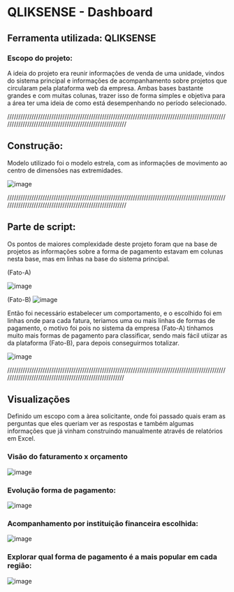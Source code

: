 # QLIKSENSE - Dashboard

## Ferramenta utilizada: QLIKSENSE

### Escopo do projeto:
A ideia do projeto era reunir informações de venda de uma unidade, vindos do sistema principal e informações de acompanhamento sobre projetos que circularam pela 
plataforma web da empresa. Ambas bases bastante grandes e com muitas colunas, trazer isso de forma simples e objetiva para a área ter uma ideia de como está 
desempenhando no período selecionado.

/////////////////////////////////////////////////////////////////////////////////////////////////////////////////////////////////////////////////////////

## Construção:
Modelo utilizado foi o modelo estrela, com as informações de movimento ao centro de dimensões nas extremidades.

![image](https://github.com/Ygorkelevra93/Projects/assets/121832957/c36470de-e10f-4e86-9033-f7f7578a73c1)



/////////////////////////////////////////////////////////////////////////////////////////////////////////////////////////////////////////////////////////

## Parte de script:

Os pontos de maiores complexidade deste projeto foram que na base de projetos as informações sobre a forma de pagamento estavam em colunas nesta base, 
mas em linhas na base do sistema principal.

(Fato-A)

![image](https://github.com/Ygorkelevra93/Projects/assets/121832957/a8bfa9f0-d420-4d5e-8884-19c807215212)


(Fato-B)
![image](https://github.com/Ygorkelevra93/Projects/assets/121832957/7813a91c-ca2d-48c9-b216-1540ee2d1038)

Então foi necessário estabelecer um comportamento, e o escolhido foi em linhas onde para cada fatura, teriamos uma ou mais linhas de formas de pagamento, 
o motivo foi pois no sistema da empresa (Fato-A) tínhamos muito mais formas de pagamento para classificar, sendo mais fácil utiizar as da plataforma 
(Fato-B), para depois conseguirmos totalizar. 

![image](https://github.com/Ygorkelevra93/Projects/assets/121832957/126bc0bc-3dcf-4d4b-aaaa-22ab875d446d)

////////////////////////////////////////////////////////////////////////////////////////////////////////////////////////////////////////////////////////

## Visualizações
Definido um escopo com a àrea solicitante, onde foi passado quais eram as perguntas que eles queriam ver as respostas e também algumas informações que já 
vinham construindo manualmente através de relatórios em Excel.

### Visão do faturamento x orçamento

![image](https://github.com/Ygorkelevra93/Projects/assets/121832957/6701e98b-c799-4695-958e-efc0a1ab0377)


### Evolução forma de pagamento: 

![image](https://github.com/Ygorkelevra93/Projects/assets/121832957/1ed5331a-d9e3-40c7-9743-326366024e05)



### Acompanhamento por instituição financeira escolhida:

![image](https://github.com/Ygorkelevra93/Projects/assets/121832957/fcf71590-3e11-47f5-90c3-60e93dcffbb4)



### Explorar qual forma de pagamento é a mais popular em cada região:

![image](https://github.com/Ygorkelevra93/Projects/assets/121832957/3141f5c1-f82c-47a8-b0ad-b24f5876e0f1)




 
